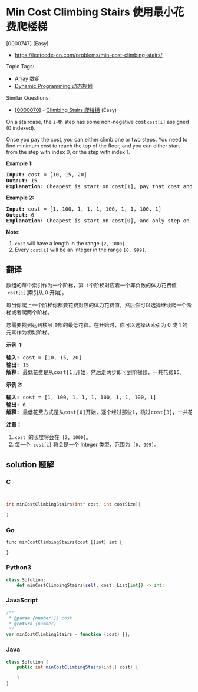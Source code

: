 # Min Cost Climbing Stairs 使用最小花费爬楼梯

[0000747] (Easy)

- https://leetcode-cn.com/problems/min-cost-climbing-stairs/

Topic Tags:

- [Array 数组](https://leetcode-cn.com/tag/array/)
- [Dynamic Programming 动态规划](https://leetcode-cn.com/tag/dynamic-programming/)

Similar Questions:

- [[0000070](https://leetcode-cn.com/problems/climbing-stairs/)] - [Climbing Stairs 爬楼梯](./0000070.climbing-stairs.md) (Easy)

On a staircase, the `i`\-th step has some non-negative cost `cost[i]` assigned (0 indexed).

Once you pay the cost, you can either climb one or two steps. You need to find minimum cost to reach the top of the floor, and you can either start from the step with index 0, or the step with index 1.

**Example 1:**

<pre><b>Input:</b> cost = [10, 15, 20]
<b>Output:</b> 15
<b>Explanation:</b> Cheapest is start on cost[1], pay that cost and go to the top.
</pre>

**Example 2:**

<pre><b>Input:</b> cost = [1, 100, 1, 1, 1, 100, 1, 1, 100, 1]
<b>Output:</b> 6
<b>Explanation:</b> Cheapest is start on cost[0], and only step on 1s, skipping cost[3].
</pre>

**Note:**

1.  `cost` will have a length in the range `[2, 1000]`.
2.  Every `cost[i]` will be an integer in the range `[0, 999]`.

## 翻译

数组的每个索引作为一个阶梯，第  `i`个阶梯对应着一个非负数的体力花费值  `cost[i]`(索引从 0 开始)。

每当你爬上一个阶梯你都要花费对应的体力花费值，然后你可以选择继续爬一个阶梯或者爬两个阶梯。

您需要找到达到楼层顶部的最低花费。在开始时，你可以选择从索引为 0 或 1 的元素作为初始阶梯。

**示例  1:**

<pre><strong>输入:</strong> cost = [10, 15, 20]
<strong>输出:</strong> 15
<strong>解释:</strong> 最低花费是从cost[1]开始，然后走两步即可到阶梯顶，一共花费15。
</pre>

**示例 2:**

<pre><strong>输入:</strong> cost = [1, 100, 1, 1, 1, 100, 1, 1, 100, 1]
<strong>输出:</strong> 6
<strong>解释:</strong> 最低花费方式是从cost[0]开始，逐个经过那些1，跳过cost[3]，一共花费6。
</pre>

**注意：**

1.  `cost`  的长度将会在  `[2, 1000]`。
2.  每一个  `cost[i]` 将会是一个 Integer 类型，范围为  `[0, 999]`。

## solution 题解

### C

```c


int minCostClimbingStairs(int* cost, int costSize){

}


```

### Go

```golang
func minCostClimbingStairs(cost []int) int {

}
```

### Python3

```python
class Solution:
    def minCostClimbingStairs(self, cost: List[int]) -> int:

```

### JavaScript

```javascript
/**
 * @param {number[]} cost
 * @return {number}
 */
var minCostClimbingStairs = function (cost) {};
```

### Java

```java
class Solution {
    public int minCostClimbingStairs(int[] cost) {

    }
}
```
